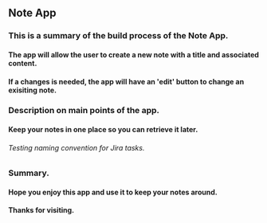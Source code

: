 ## Note App

### This is a summary of the build process of the Note App.

#### The app will allow the user to create a new note with a title and associated content.
#### If a changes is needed, the app will have an 'edit' button to change an exisiting note.

### Description on main points of the app.

#### Keep your notes in one place so you can retrieve it later.

###### Testing naming convention for Jira tasks.

### Summary.
#### Hope you enjoy this app and use it to keep your notes around.

#### Thanks for visiting.

